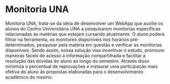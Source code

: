 # Monitoria UNA
Monitoria UNA, trata-se da ideia de desenvolver um WebApp que auxilie os alunos do Centro Universitário UNA a pesquisarem monitorias específicas relacionadas às matérias que estejam cursando atualmente. O aluno poderá filtrar na ferramenta, os monitores disponíveis nos horários pré-determinados, pesquisar pela matéria em questão  e verificar as monitorias disponíveis.
Sendo assim, nossa solução visa incentivar o estudo, promover maneiras fáceis de acesso a informação compartilhada e facilitar a resolução das dúvidas do aluno ao longo do semestre. Através disso minimiza o percentual de reprovações e instaurar uma participação mais efetiva do aluno às propostas elaboradas para o desenvolvimento acadêmico do mesmo.

